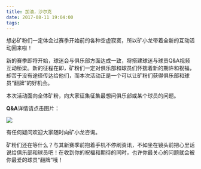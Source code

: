 ```yaml
---
title: 加油，沙尔克
date: 2017-08-11 19:04:00
tags:
---
```




想必矿粉们一定体会过赛季开始前的各种空虚寂寞，所以矿小龙带着全新的互动活动回来啦！



新的赛季即将开始，球迷会与俱乐部方面达成一致，将搭建球迷与球员Q&A视频互动桥梁。新的征程在即，矿粉们一定对俱乐部和球员们怀揣着新的期许和祝福，却苦于没有途径传达给他们，而本次活动正是一个可以让矿粉们获得俱乐部和球员“翻牌”的好机会。



本次活动面向全体矿粉，向大家征集征集最想问俱乐部或某个球员的问题。

**Q&A**详情请点击图片：

![](http://otsd27d1a.bkt.clouddn.com/20170811164348_6k9yvm_WechatIMG121.jpeg)



有任何疑问欢迎大家随时向矿小龙咨询。



矿粉们还在等什么？与其新赛季前抱着手机不停刷资讯，不如坐在镜头前把心里话说给俱乐部和球员吧！在收到你的祝福和期待的同时，也许你最关心的问题就会被你最爱的球员“翻牌”哦！

